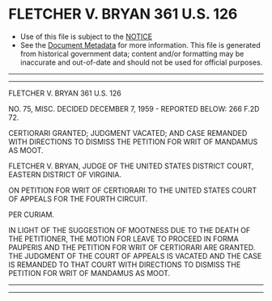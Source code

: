 ---
---

# FLETCHER V. BRYAN 361 U.S. 126

* Use of this file is subject to the [NOTICE](https://github.com/publicdocs/notice/blob/master/NOTICE)
* See the [Document Metadata](../../../) for more information.
  This file is generated from historical government data; content and/or formatting may be inaccurate and out-of-date and should not be used for official purposes.

----------
----------

FLETCHER V. BRYAN 361 U.S. 126

NO. 75, MISC.  DECIDED DECEMBER 7, 1959 - REPORTED BELOW:  266 F.2D 72.

CERTIORARI GRANTED; JUDGMENT VACATED; AND CASE REMANDED WITH DIRECTIONS TO DISMISS THE PETITION FOR WRIT OF MANDAMUS AS MOOT.

FLETCHER V. BRYAN, JUDGE OF THE UNITED STATES DISTRICT COURT, EASTERN DISTRICT OF VIRGINIA.

ON PETITION FOR WRIT OF CERTIORARI TO THE UNITED STATES COURT OF APPEALS FOR THE FOURTH CIRCUIT.

PER CURIAM.

IN LIGHT OF THE SUGGESTION OF MOOTNESS DUE TO THE DEATH OF THE PETITIONER, THE MOTION FOR LEAVE TO PROCEED IN FORMA PAUPERIS AND THE PETITION FOR WRIT OF CERTIORARI ARE GRANTED.  THE JUDGMENT OF THE COURT OF APPEALS IS VACATED AND THE CASE IS REMANDED TO THAT COURT WITH DIRECTIONS TO DISMISS THE PETITION FOR WRIT OF MANDAMUS AS MOOT.


----------
----------

